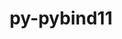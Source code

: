 ---
title: "py-pybind11"
layout: cache
categories: [package, develop-2024-03-10]
meta: {"versions": ["2.10.1", "2.11.0", "2.11.1"], "compilers": ["apple-clang@=15.0.0", "gcc@=11.1.0", "gcc@=11.4.0", "gcc@=12.3.0", "gcc@=7.5.0", "gcc@=9.4.0", "oneapi@=2024.0.0"], "oss": ["ubuntu18.04", "ubuntu20.04", "ubuntu22.04", "ventura"], "platforms": ["darwin", "linux"], "targets": ["aarch64", "neoverse_v1", "neoverse_v2", "ppc64le", "x86_64_v3"], "stacks": ["data-vis-sdk", "e4s", "e4s-neoverse-v2", "e4s-neoverse_v1", "e4s-oneapi", "e4s-power", "e4s-rocm-external", "ml-darwin-aarch64-mps", "ml-linux-x86_64-cpu", "ml-linux-x86_64-cuda", "ml-linux-x86_64-rocm", "radiuss", "root", "tutorial"], "num_specs": 40, "num_specs_by_stack": {"root": 40, "ml-darwin-aarch64-mps": 3, "radiuss": 1, "e4s-power": 4, "data-vis-sdk": 2, "e4s-neoverse_v1": 6, "e4s-neoverse-v2": 6, "e4s": 7, "e4s-rocm-external": 1, "ml-linux-x86_64-cuda": 5, "ml-linux-x86_64-cpu": 5, "ml-linux-x86_64-rocm": 3, "e4s-oneapi": 4, "tutorial": 1}}
spec_details: [{"hash": "2humynn7z6ub7tk3j33a5ir6sfvg3rgd", "compiler": "apple-clang@=15.0.0", "versions": ["2.11.0"], "os": "ventura", "platform": "darwin", "target": "aarch64", "variants": ["build_system=cmake", "build_type=Release", "generator=ninja", "~ipo"], "stacks": ["root", "ml-darwin-aarch64-mps"], "size": "-", "tarball": "https://binaries.spack.io/releases/develop-2024-03-10/build_cache/darwin-ventura-aarch64/apple-clang-15.0.0/py-pybind11-2.11.0/darwin-ventura-aarch64-apple-clang-15.0.0-py-pybind11-2.11.0-2humynn7z6ub7tk3j33a5ir6sfvg3rgd.spack"}, {"hash": "cawcvrjsjyxtvvhncxc7t7umat7smnbj", "compiler": "apple-clang@=15.0.0", "versions": ["2.10.1"], "os": "ventura", "platform": "darwin", "target": "aarch64", "variants": ["build_system=cmake", "build_type=Release", "generator=ninja", "~ipo"], "stacks": ["root", "ml-darwin-aarch64-mps"], "size": "-", "tarball": "https://binaries.spack.io/releases/develop-2024-03-10/build_cache/darwin-ventura-aarch64/apple-clang-15.0.0/py-pybind11-2.10.1/darwin-ventura-aarch64-apple-clang-15.0.0-py-pybind11-2.10.1-cawcvrjsjyxtvvhncxc7t7umat7smnbj.spack"}, {"hash": "3hzpaomz4pootkoq6zx5tr77flsxy6b2", "compiler": "apple-clang@=15.0.0", "versions": ["2.11.0"], "os": "ventura", "platform": "darwin", "target": "aarch64", "variants": ["build_system=cmake", "build_type=Release", "generator=ninja", "~ipo"], "stacks": ["root", "ml-darwin-aarch64-mps"], "size": "-", "tarball": "https://binaries.spack.io/releases/develop-2024-03-10/build_cache/darwin-ventura-aarch64/apple-clang-15.0.0/py-pybind11-2.11.0/darwin-ventura-aarch64-apple-clang-15.0.0-py-pybind11-2.11.0-3hzpaomz4pootkoq6zx5tr77flsxy6b2.spack"}, {"hash": "nr6xg4vr7wh5dsd2xclrafmv34v2egkx", "compiler": "gcc@=7.5.0", "versions": ["2.11.1"], "os": "ubuntu18.04", "platform": "linux", "target": "x86_64_v3", "variants": ["build_system=cmake", "build_type=Release", "generator=ninja", "~ipo"], "stacks": ["root", "radiuss"], "size": "-", "tarball": "https://binaries.spack.io/releases/develop-2024-03-10/build_cache/linux-ubuntu18.04-x86_64_v3/gcc-7.5.0/py-pybind11-2.11.1/linux-ubuntu18.04-x86_64_v3-gcc-7.5.0-py-pybind11-2.11.1-nr6xg4vr7wh5dsd2xclrafmv34v2egkx.spack"}, {"hash": "fkfuirgalbk6biywqrtnhwtbgzpcfkla", "compiler": "gcc@=9.4.0", "versions": ["2.11.0"], "os": "ubuntu20.04", "platform": "linux", "target": "ppc64le", "variants": ["build_system=cmake", "build_type=Release", "generator=ninja", "~ipo"], "stacks": ["root", "e4s-power"], "size": "-", "tarball": "https://binaries.spack.io/releases/develop-2024-03-10/build_cache/linux-ubuntu20.04-ppc64le/gcc-9.4.0/py-pybind11-2.11.0/linux-ubuntu20.04-ppc64le-gcc-9.4.0-py-pybind11-2.11.0-fkfuirgalbk6biywqrtnhwtbgzpcfkla.spack"}, {"hash": "l7lk7qnk3krzxojwdllhdslxt4pkjolv", "compiler": "gcc@=9.4.0", "versions": ["2.11.1"], "os": "ubuntu20.04", "platform": "linux", "target": "ppc64le", "variants": ["build_system=cmake", "build_type=Release", "generator=ninja", "~ipo"], "stacks": ["root", "e4s-power"], "size": "-", "tarball": "https://binaries.spack.io/releases/develop-2024-03-10/build_cache/linux-ubuntu20.04-ppc64le/gcc-9.4.0/py-pybind11-2.11.1/linux-ubuntu20.04-ppc64le-gcc-9.4.0-py-pybind11-2.11.1-l7lk7qnk3krzxojwdllhdslxt4pkjolv.spack"}, {"hash": "pu5fz4e4thzaug5glqzpj6d5muwwlb3b", "compiler": "gcc@=9.4.0", "versions": ["2.11.0"], "os": "ubuntu20.04", "platform": "linux", "target": "ppc64le", "variants": ["build_system=cmake", "build_type=Release", "generator=ninja", "~ipo"], "stacks": ["root", "e4s-power"], "size": "-", "tarball": "https://binaries.spack.io/releases/develop-2024-03-10/build_cache/linux-ubuntu20.04-ppc64le/gcc-9.4.0/py-pybind11-2.11.0/linux-ubuntu20.04-ppc64le-gcc-9.4.0-py-pybind11-2.11.0-pu5fz4e4thzaug5glqzpj6d5muwwlb3b.spack"}, {"hash": "mwvg536mv3eg4o4yub2o3eddohuqjqaq", "compiler": "gcc@=9.4.0", "versions": ["2.11.0"], "os": "ubuntu20.04", "platform": "linux", "target": "ppc64le", "variants": ["build_system=cmake", "build_type=Release", "generator=ninja", "~ipo"], "stacks": ["root", "e4s-power"], "size": "-", "tarball": "https://binaries.spack.io/releases/develop-2024-03-10/build_cache/linux-ubuntu20.04-ppc64le/gcc-9.4.0/py-pybind11-2.11.0/linux-ubuntu20.04-ppc64le-gcc-9.4.0-py-pybind11-2.11.0-mwvg536mv3eg4o4yub2o3eddohuqjqaq.spack"}, {"hash": "afz4kqyaiqrqi2egdhg3l4npzfyj6pu3", "compiler": "gcc@=11.1.0", "versions": ["2.11.1"], "os": "ubuntu20.04", "platform": "linux", "target": "x86_64_v3", "variants": ["build_system=cmake", "build_type=Release", "generator=ninja", "~ipo"], "stacks": ["root", "data-vis-sdk"], "size": "-", "tarball": "https://binaries.spack.io/releases/develop-2024-03-10/build_cache/linux-ubuntu20.04-x86_64_v3/gcc-11.1.0/py-pybind11-2.11.1/linux-ubuntu20.04-x86_64_v3-gcc-11.1.0-py-pybind11-2.11.1-afz4kqyaiqrqi2egdhg3l4npzfyj6pu3.spack"}, {"hash": "tkbfbcwkvghbhtge4pxtkraiyc3tw43d", "compiler": "gcc@=11.1.0", "versions": ["2.11.1"], "os": "ubuntu20.04", "platform": "linux", "target": "x86_64_v3", "variants": ["build_system=cmake", "build_type=Release", "generator=ninja", "~ipo"], "stacks": ["root", "data-vis-sdk"], "size": "-", "tarball": "https://binaries.spack.io/releases/develop-2024-03-10/build_cache/linux-ubuntu20.04-x86_64_v3/gcc-11.1.0/py-pybind11-2.11.1/linux-ubuntu20.04-x86_64_v3-gcc-11.1.0-py-pybind11-2.11.1-tkbfbcwkvghbhtge4pxtkraiyc3tw43d.spack"}, {"hash": "6xqkkut4redymnp5wq6ivbdztedzmhqy", "compiler": "gcc@=11.4.0", "versions": ["2.11.1"], "os": "ubuntu22.04", "platform": "linux", "target": "neoverse_v1", "variants": ["build_system=cmake", "build_type=Release", "generator=ninja", "~ipo"], "stacks": ["root", "e4s-neoverse_v1"], "size": "-", "tarball": "https://binaries.spack.io/releases/develop-2024-03-10/build_cache/linux-ubuntu22.04-neoverse_v1/gcc-11.4.0/py-pybind11-2.11.1/linux-ubuntu22.04-neoverse_v1-gcc-11.4.0-py-pybind11-2.11.1-6xqkkut4redymnp5wq6ivbdztedzmhqy.spack"}, {"hash": "qplbwsxvdg4gpga7iib5xqog7yktjrko", "compiler": "gcc@=11.4.0", "versions": ["2.11.0"], "os": "ubuntu22.04", "platform": "linux", "target": "neoverse_v1", "variants": ["build_system=cmake", "build_type=Release", "generator=ninja", "~ipo"], "stacks": ["root", "e4s-neoverse_v1"], "size": "-", "tarball": "https://binaries.spack.io/releases/develop-2024-03-10/build_cache/linux-ubuntu22.04-neoverse_v1/gcc-11.4.0/py-pybind11-2.11.0/linux-ubuntu22.04-neoverse_v1-gcc-11.4.0-py-pybind11-2.11.0-qplbwsxvdg4gpga7iib5xqog7yktjrko.spack"}, {"hash": "p2hwnuqr7gwkuskya6lauydsvt4s3ewx", "compiler": "gcc@=11.4.0", "versions": ["2.11.0"], "os": "ubuntu22.04", "platform": "linux", "target": "neoverse_v1", "variants": ["build_system=cmake", "build_type=Release", "generator=ninja", "~ipo"], "stacks": ["root", "e4s-neoverse_v1"], "size": "-", "tarball": "https://binaries.spack.io/releases/develop-2024-03-10/build_cache/linux-ubuntu22.04-neoverse_v1/gcc-11.4.0/py-pybind11-2.11.0/linux-ubuntu22.04-neoverse_v1-gcc-11.4.0-py-pybind11-2.11.0-p2hwnuqr7gwkuskya6lauydsvt4s3ewx.spack"}, {"hash": "3zflhjkssmley32xdjfz4qt5fmjf4kyx", "compiler": "gcc@=11.4.0", "versions": ["2.11.0"], "os": "ubuntu22.04", "platform": "linux", "target": "neoverse_v1", "variants": ["build_system=cmake", "build_type=Release", "generator=ninja", "~ipo"], "stacks": ["root", "e4s-neoverse_v1"], "size": "-", "tarball": "https://binaries.spack.io/releases/develop-2024-03-10/build_cache/linux-ubuntu22.04-neoverse_v1/gcc-11.4.0/py-pybind11-2.11.0/linux-ubuntu22.04-neoverse_v1-gcc-11.4.0-py-pybind11-2.11.0-3zflhjkssmley32xdjfz4qt5fmjf4kyx.spack"}, {"hash": "6cnhbsmhihtrvfpjxwpmdout5uvuni6k", "compiler": "gcc@=11.4.0", "versions": ["2.10.1"], "os": "ubuntu22.04", "platform": "linux", "target": "neoverse_v1", "variants": ["build_system=cmake", "build_type=Release", "generator=ninja", "~ipo"], "stacks": ["root", "e4s-neoverse_v1"], "size": "-", "tarball": "https://binaries.spack.io/releases/develop-2024-03-10/build_cache/linux-ubuntu22.04-neoverse_v1/gcc-11.4.0/py-pybind11-2.10.1/linux-ubuntu22.04-neoverse_v1-gcc-11.4.0-py-pybind11-2.10.1-6cnhbsmhihtrvfpjxwpmdout5uvuni6k.spack"}, {"hash": "lem44rtjefnfpa7o2ylirdp5qjd2kvxu", "compiler": "gcc@=11.4.0", "versions": ["2.11.1"], "os": "ubuntu22.04", "platform": "linux", "target": "neoverse_v1", "variants": ["build_system=cmake", "build_type=Release", "generator=ninja", "~ipo"], "stacks": ["root", "e4s-neoverse_v1"], "size": "-", "tarball": "https://binaries.spack.io/releases/develop-2024-03-10/build_cache/linux-ubuntu22.04-neoverse_v1/gcc-11.4.0/py-pybind11-2.11.1/linux-ubuntu22.04-neoverse_v1-gcc-11.4.0-py-pybind11-2.11.1-lem44rtjefnfpa7o2ylirdp5qjd2kvxu.spack"}, {"hash": "v42paov3xnsbi2hkrfofrxi4gzjdulyy", "compiler": "gcc@=11.4.0", "versions": ["2.11.1"], "os": "ubuntu22.04", "platform": "linux", "target": "neoverse_v2", "variants": ["build_system=cmake", "build_type=Release", "generator=ninja", "~ipo"], "stacks": ["e4s-neoverse-v2", "root"], "size": "-", "tarball": "https://binaries.spack.io/releases/develop-2024-03-10/build_cache/linux-ubuntu22.04-neoverse_v2/gcc-11.4.0/py-pybind11-2.11.1/linux-ubuntu22.04-neoverse_v2-gcc-11.4.0-py-pybind11-2.11.1-v42paov3xnsbi2hkrfofrxi4gzjdulyy.spack"}, {"hash": "gbsy7shbz5gvxmztjqkx353kt5bxmdgv", "compiler": "gcc@=11.4.0", "versions": ["2.11.0"], "os": "ubuntu22.04", "platform": "linux", "target": "neoverse_v2", "variants": ["build_system=cmake", "build_type=Release", "generator=ninja", "~ipo"], "stacks": ["e4s-neoverse-v2", "root"], "size": "-", "tarball": "https://binaries.spack.io/releases/develop-2024-03-10/build_cache/linux-ubuntu22.04-neoverse_v2/gcc-11.4.0/py-pybind11-2.11.0/linux-ubuntu22.04-neoverse_v2-gcc-11.4.0-py-pybind11-2.11.0-gbsy7shbz5gvxmztjqkx353kt5bxmdgv.spack"}, {"hash": "dolwfsctmtgymvhc24mq7h426uqgfrrp", "compiler": "gcc@=11.4.0", "versions": ["2.11.0"], "os": "ubuntu22.04", "platform": "linux", "target": "neoverse_v2", "variants": ["build_system=cmake", "build_type=Release", "generator=ninja", "~ipo"], "stacks": ["e4s-neoverse-v2", "root"], "size": "-", "tarball": "https://binaries.spack.io/releases/develop-2024-03-10/build_cache/linux-ubuntu22.04-neoverse_v2/gcc-11.4.0/py-pybind11-2.11.0/linux-ubuntu22.04-neoverse_v2-gcc-11.4.0-py-pybind11-2.11.0-dolwfsctmtgymvhc24mq7h426uqgfrrp.spack"}, {"hash": "rds6pkv24mlpbiwho4xuezu33haxy3zc", "compiler": "gcc@=11.4.0", "versions": ["2.11.0"], "os": "ubuntu22.04", "platform": "linux", "target": "neoverse_v2", "variants": ["build_system=cmake", "build_type=Release", "generator=ninja", "~ipo"], "stacks": ["e4s-neoverse-v2", "root"], "size": "-", "tarball": "https://binaries.spack.io/releases/develop-2024-03-10/build_cache/linux-ubuntu22.04-neoverse_v2/gcc-11.4.0/py-pybind11-2.11.0/linux-ubuntu22.04-neoverse_v2-gcc-11.4.0-py-pybind11-2.11.0-rds6pkv24mlpbiwho4xuezu33haxy3zc.spack"}, {"hash": "tlmajyooyovjje6uxqy6sm56p5ae4d57", "compiler": "gcc@=11.4.0", "versions": ["2.10.1"], "os": "ubuntu22.04", "platform": "linux", "target": "neoverse_v2", "variants": ["build_system=cmake", "build_type=Release", "generator=ninja", "~ipo"], "stacks": ["e4s-neoverse-v2", "root"], "size": "-", "tarball": "https://binaries.spack.io/releases/develop-2024-03-10/build_cache/linux-ubuntu22.04-neoverse_v2/gcc-11.4.0/py-pybind11-2.10.1/linux-ubuntu22.04-neoverse_v2-gcc-11.4.0-py-pybind11-2.10.1-tlmajyooyovjje6uxqy6sm56p5ae4d57.spack"}, {"hash": "wsgbq67wirfhtd6ebyoqr4wkr7zonljl", "compiler": "gcc@=11.4.0", "versions": ["2.11.1"], "os": "ubuntu22.04", "platform": "linux", "target": "neoverse_v2", "variants": ["build_system=cmake", "build_type=Release", "generator=ninja", "~ipo"], "stacks": ["e4s-neoverse-v2", "root"], "size": "-", "tarball": "https://binaries.spack.io/releases/develop-2024-03-10/build_cache/linux-ubuntu22.04-neoverse_v2/gcc-11.4.0/py-pybind11-2.11.1/linux-ubuntu22.04-neoverse_v2-gcc-11.4.0-py-pybind11-2.11.1-wsgbq67wirfhtd6ebyoqr4wkr7zonljl.spack"}, {"hash": "sdnttupvfkz7puffykodf2sujoqrdsob", "compiler": "gcc@=11.4.0", "versions": ["2.11.1"], "os": "ubuntu22.04", "platform": "linux", "target": "x86_64_v3", "variants": ["build_system=cmake", "build_type=Release", "generator=ninja", "~ipo"], "stacks": ["e4s", "root"], "size": "-", "tarball": "https://binaries.spack.io/releases/develop-2024-03-10/build_cache/linux-ubuntu22.04-x86_64_v3/gcc-11.4.0/py-pybind11-2.11.1/linux-ubuntu22.04-x86_64_v3-gcc-11.4.0-py-pybind11-2.11.1-sdnttupvfkz7puffykodf2sujoqrdsob.spack"}, {"hash": "eed5ewevfukfsjkxwfdqviano366jsjv", "compiler": "gcc@=11.4.0", "versions": ["2.11.1"], "os": "ubuntu22.04", "platform": "linux", "target": "x86_64_v3", "variants": ["build_system=cmake", "build_type=Release", "generator=ninja", "~ipo"], "stacks": ["e4s-rocm-external", "root"], "size": "-", "tarball": "https://binaries.spack.io/releases/develop-2024-03-10/build_cache/linux-ubuntu22.04-x86_64_v3/gcc-11.4.0/py-pybind11-2.11.1/linux-ubuntu22.04-x86_64_v3-gcc-11.4.0-py-pybind11-2.11.1-eed5ewevfukfsjkxwfdqviano366jsjv.spack"}, {"hash": "t3ppcsilqjilo66rao57djcef7hwip6k", "compiler": "gcc@=11.4.0", "versions": ["2.11.1"], "os": "ubuntu22.04", "platform": "linux", "target": "x86_64_v3", "variants": ["build_system=cmake", "build_type=Release", "generator=ninja", "~ipo"], "stacks": ["e4s", "root"], "size": "-", "tarball": "https://binaries.spack.io/releases/develop-2024-03-10/build_cache/linux-ubuntu22.04-x86_64_v3/gcc-11.4.0/py-pybind11-2.11.1/linux-ubuntu22.04-x86_64_v3-gcc-11.4.0-py-pybind11-2.11.1-t3ppcsilqjilo66rao57djcef7hwip6k.spack"}, {"hash": "jp6iyvejdv5y64vmtrcvflilqqazwu4w", "compiler": "gcc@=11.4.0", "versions": ["2.11.0"], "os": "ubuntu22.04", "platform": "linux", "target": "x86_64_v3", "variants": ["build_system=cmake", "build_type=Release", "generator=ninja", "~ipo"], "stacks": ["e4s", "root"], "size": "-", "tarball": "https://binaries.spack.io/releases/develop-2024-03-10/build_cache/linux-ubuntu22.04-x86_64_v3/gcc-11.4.0/py-pybind11-2.11.0/linux-ubuntu22.04-x86_64_v3-gcc-11.4.0-py-pybind11-2.11.0-jp6iyvejdv5y64vmtrcvflilqqazwu4w.spack"}, {"hash": "uj26ztjswitw5cnwwkcvlvcv3zo45ti3", "compiler": "gcc@=11.4.0", "versions": ["2.11.0"], "os": "ubuntu22.04", "platform": "linux", "target": "x86_64_v3", "variants": ["build_system=cmake", "build_type=Release", "generator=ninja", "~ipo"], "stacks": ["e4s", "root"], "size": "-", "tarball": "https://binaries.spack.io/releases/develop-2024-03-10/build_cache/linux-ubuntu22.04-x86_64_v3/gcc-11.4.0/py-pybind11-2.11.0/linux-ubuntu22.04-x86_64_v3-gcc-11.4.0-py-pybind11-2.11.0-uj26ztjswitw5cnwwkcvlvcv3zo45ti3.spack"}, {"hash": "pkktghl4tlntgmcxsfol3f4dmk42ycgn", "compiler": "gcc@=11.4.0", "versions": ["2.11.0"], "os": "ubuntu22.04", "platform": "linux", "target": "x86_64_v3", "variants": ["build_system=cmake", "build_type=Release", "generator=ninja", "~ipo"], "stacks": ["ml-linux-x86_64-cuda", "root", "ml-linux-x86_64-cpu", "ml-linux-x86_64-rocm"], "size": "-", "tarball": "https://binaries.spack.io/releases/develop-2024-03-10/build_cache/linux-ubuntu22.04-x86_64_v3/gcc-11.4.0/py-pybind11-2.11.0/linux-ubuntu22.04-x86_64_v3-gcc-11.4.0-py-pybind11-2.11.0-pkktghl4tlntgmcxsfol3f4dmk42ycgn.spack"}, {"hash": "36mpywu6btz7fqz5xmdfh4g2rrznlmzb", "compiler": "gcc@=11.4.0", "versions": ["2.11.0"], "os": "ubuntu22.04", "platform": "linux", "target": "x86_64_v3", "variants": ["build_system=cmake", "build_type=Release", "generator=ninja", "~ipo"], "stacks": ["e4s", "root"], "size": "-", "tarball": "https://binaries.spack.io/releases/develop-2024-03-10/build_cache/linux-ubuntu22.04-x86_64_v3/gcc-11.4.0/py-pybind11-2.11.0/linux-ubuntu22.04-x86_64_v3-gcc-11.4.0-py-pybind11-2.11.0-36mpywu6btz7fqz5xmdfh4g2rrznlmzb.spack"}, {"hash": "n747m72hholffkfaddoihpqcdrz3gach", "compiler": "gcc@=11.4.0", "versions": ["2.10.1"], "os": "ubuntu22.04", "platform": "linux", "target": "x86_64_v3", "variants": ["build_system=cmake", "build_type=Release", "generator=ninja", "~ipo"], "stacks": ["ml-linux-x86_64-cuda", "root", "ml-linux-x86_64-cpu", "ml-linux-x86_64-rocm"], "size": "-", "tarball": "https://binaries.spack.io/releases/develop-2024-03-10/build_cache/linux-ubuntu22.04-x86_64_v3/gcc-11.4.0/py-pybind11-2.10.1/linux-ubuntu22.04-x86_64_v3-gcc-11.4.0-py-pybind11-2.10.1-n747m72hholffkfaddoihpqcdrz3gach.spack"}, {"hash": "omrm3xbnbqo43nwvau4qzkgafilvjz2i", "compiler": "gcc@=11.4.0", "versions": ["2.10.1"], "os": "ubuntu22.04", "platform": "linux", "target": "x86_64_v3", "variants": ["build_system=cmake", "build_type=Release", "generator=ninja", "~ipo"], "stacks": ["e4s", "root"], "size": "-", "tarball": "https://binaries.spack.io/releases/develop-2024-03-10/build_cache/linux-ubuntu22.04-x86_64_v3/gcc-11.4.0/py-pybind11-2.10.1/linux-ubuntu22.04-x86_64_v3-gcc-11.4.0-py-pybind11-2.10.1-omrm3xbnbqo43nwvau4qzkgafilvjz2i.spack"}, {"hash": "b555mxarjoef3vgtlcaqlmdfth6gnre3", "compiler": "gcc@=11.4.0", "versions": ["2.11.0"], "os": "ubuntu22.04", "platform": "linux", "target": "x86_64_v3", "variants": ["build_system=cmake", "build_type=Release", "generator=ninja", "~ipo"], "stacks": ["ml-linux-x86_64-cuda", "root", "ml-linux-x86_64-cpu"], "size": "-", "tarball": "https://binaries.spack.io/releases/develop-2024-03-10/build_cache/linux-ubuntu22.04-x86_64_v3/gcc-11.4.0/py-pybind11-2.11.0/linux-ubuntu22.04-x86_64_v3-gcc-11.4.0-py-pybind11-2.11.0-b555mxarjoef3vgtlcaqlmdfth6gnre3.spack"}, {"hash": "sz7sa3tqshdxnyakkbgkii4wjxa7oqml", "compiler": "gcc@=11.4.0", "versions": ["2.11.1"], "os": "ubuntu22.04", "platform": "linux", "target": "x86_64_v3", "variants": ["build_system=cmake", "build_type=Release", "generator=ninja", "~ipo"], "stacks": ["e4s", "root"], "size": "-", "tarball": "https://binaries.spack.io/releases/develop-2024-03-10/build_cache/linux-ubuntu22.04-x86_64_v3/gcc-11.4.0/py-pybind11-2.11.1/linux-ubuntu22.04-x86_64_v3-gcc-11.4.0-py-pybind11-2.11.1-sz7sa3tqshdxnyakkbgkii4wjxa7oqml.spack"}, {"hash": "tkokikwg2dpfkhnfy7qury2bbhjwsvcr", "compiler": "gcc@=11.4.0", "versions": ["2.11.1"], "os": "ubuntu22.04", "platform": "linux", "target": "x86_64_v3", "variants": ["build_system=cmake", "build_type=Release", "generator=ninja", "~ipo"], "stacks": ["ml-linux-x86_64-cuda", "root", "ml-linux-x86_64-cpu"], "size": "-", "tarball": "https://binaries.spack.io/releases/develop-2024-03-10/build_cache/linux-ubuntu22.04-x86_64_v3/gcc-11.4.0/py-pybind11-2.11.1/linux-ubuntu22.04-x86_64_v3-gcc-11.4.0-py-pybind11-2.11.1-tkokikwg2dpfkhnfy7qury2bbhjwsvcr.spack"}, {"hash": "5sqxakjfxomni3kjndecv2erpmvqcivd", "compiler": "gcc@=11.4.0", "versions": ["2.11.0"], "os": "ubuntu22.04", "platform": "linux", "target": "x86_64_v3", "variants": ["build_system=cmake", "build_type=Release", "generator=ninja", "~ipo"], "stacks": ["ml-linux-x86_64-cuda", "root", "ml-linux-x86_64-cpu", "ml-linux-x86_64-rocm"], "size": "-", "tarball": "https://binaries.spack.io/releases/develop-2024-03-10/build_cache/linux-ubuntu22.04-x86_64_v3/gcc-11.4.0/py-pybind11-2.11.0/linux-ubuntu22.04-x86_64_v3-gcc-11.4.0-py-pybind11-2.11.0-5sqxakjfxomni3kjndecv2erpmvqcivd.spack"}, {"hash": "bwnbwv3ra5gvj4weak45hs22tbdrsiug", "compiler": "oneapi@=2024.0.0", "versions": ["2.11.1"], "os": "ubuntu22.04", "platform": "linux", "target": "x86_64_v3", "variants": ["build_system=cmake", "build_type=Release", "generator=ninja", "~ipo"], "stacks": ["root", "e4s-oneapi"], "size": "-", "tarball": "https://binaries.spack.io/releases/develop-2024-03-10/build_cache/linux-ubuntu22.04-x86_64_v3/oneapi-2024.0.0/py-pybind11-2.11.1/linux-ubuntu22.04-x86_64_v3-oneapi-2024.0.0-py-pybind11-2.11.1-bwnbwv3ra5gvj4weak45hs22tbdrsiug.spack"}, {"hash": "b7ly52iz47vsuimbbf2acijtzgsrpcbh", "compiler": "gcc@=12.3.0", "versions": ["2.11.0"], "os": "ubuntu22.04", "platform": "linux", "target": "x86_64_v3", "variants": ["build_system=cmake", "build_type=Release", "generator=ninja", "~ipo"], "stacks": ["tutorial", "root"], "size": "-", "tarball": "https://binaries.spack.io/releases/develop-2024-03-10/build_cache/linux-ubuntu22.04-x86_64_v3/gcc-12.3.0/py-pybind11-2.11.0/linux-ubuntu22.04-x86_64_v3-gcc-12.3.0-py-pybind11-2.11.0-b7ly52iz47vsuimbbf2acijtzgsrpcbh.spack"}, {"hash": "sse44frqgtoic3l67352xw4rge4mo2fy", "compiler": "oneapi@=2024.0.0", "versions": ["2.11.0"], "os": "ubuntu22.04", "platform": "linux", "target": "x86_64_v3", "variants": ["build_system=cmake", "build_type=Release", "generator=ninja", "~ipo"], "stacks": ["root", "e4s-oneapi"], "size": "-", "tarball": "https://binaries.spack.io/releases/develop-2024-03-10/build_cache/linux-ubuntu22.04-x86_64_v3/oneapi-2024.0.0/py-pybind11-2.11.0/linux-ubuntu22.04-x86_64_v3-oneapi-2024.0.0-py-pybind11-2.11.0-sse44frqgtoic3l67352xw4rge4mo2fy.spack"}, {"hash": "qwl6mny45rmggupo6762cvozv7b4ail7", "compiler": "oneapi@=2024.0.0", "versions": ["2.11.0"], "os": "ubuntu22.04", "platform": "linux", "target": "x86_64_v3", "variants": ["build_system=cmake", "build_type=Release", "generator=ninja", "~ipo"], "stacks": ["root", "e4s-oneapi"], "size": "-", "tarball": "https://binaries.spack.io/releases/develop-2024-03-10/build_cache/linux-ubuntu22.04-x86_64_v3/oneapi-2024.0.0/py-pybind11-2.11.0/linux-ubuntu22.04-x86_64_v3-oneapi-2024.0.0-py-pybind11-2.11.0-qwl6mny45rmggupo6762cvozv7b4ail7.spack"}, {"hash": "abaj6hgbfmk7poopuuonci3rcqq4gpzo", "compiler": "oneapi@=2024.0.0", "versions": ["2.11.0"], "os": "ubuntu22.04", "platform": "linux", "target": "x86_64_v3", "variants": ["build_system=cmake", "build_type=Release", "generator=ninja", "~ipo"], "stacks": ["root", "e4s-oneapi"], "size": "-", "tarball": "https://binaries.spack.io/releases/develop-2024-03-10/build_cache/linux-ubuntu22.04-x86_64_v3/oneapi-2024.0.0/py-pybind11-2.11.0/linux-ubuntu22.04-x86_64_v3-oneapi-2024.0.0-py-pybind11-2.11.0-abaj6hgbfmk7poopuuonci3rcqq4gpzo.spack"}]
---